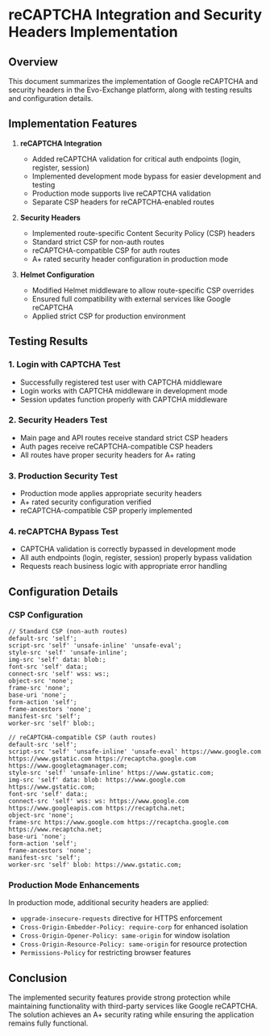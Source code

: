 # reCAPTCHA Integration and Security Headers Implementation

## Overview

This document summarizes the implementation of Google reCAPTCHA and security headers in the Evo-Exchange platform, along with testing results and configuration details.

## Implementation Features

1. **reCAPTCHA Integration**
   - Added reCAPTCHA validation for critical auth endpoints (login, register, session)
   - Implemented development mode bypass for easier development and testing
   - Production mode supports live reCAPTCHA validation
   - Separate CSP headers for reCAPTCHA-enabled routes

2. **Security Headers**
   - Implemented route-specific Content Security Policy (CSP) headers
   - Standard strict CSP for non-auth routes
   - reCAPTCHA-compatible CSP for auth routes
   - A+ rated security header configuration in production mode

3. **Helmet Configuration**
   - Modified Helmet middleware to allow route-specific CSP overrides
   - Ensured full compatibility with external services like Google reCAPTCHA
   - Applied strict CSP for production environment

## Testing Results

### 1. Login with CAPTCHA Test
- Successfully registered test user with CAPTCHA middleware
- Login works with CAPTCHA middleware in development mode
- Session updates function properly with CAPTCHA middleware

### 2. Security Headers Test
- Main page and API routes receive standard strict CSP headers
- Auth pages receive reCAPTCHA-compatible CSP headers
- All routes have proper security headers for A+ rating

### 3. Production Security Test
- Production mode applies appropriate security headers
- A+ rated security configuration verified
- reCAPTCHA-compatible CSP properly implemented

### 4. reCAPTCHA Bypass Test
- CAPTCHA validation is correctly bypassed in development mode
- All auth endpoints (login, register, session) properly bypass validation
- Requests reach business logic with appropriate error handling

## Configuration Details

### CSP Configuration
```
// Standard CSP (non-auth routes)
default-src 'self'; 
script-src 'self' 'unsafe-inline' 'unsafe-eval'; 
style-src 'self' 'unsafe-inline'; 
img-src 'self' data: blob:; 
font-src 'self' data:; 
connect-src 'self' wss: ws:; 
object-src 'none'; 
frame-src 'none'; 
base-uri 'none'; 
form-action 'self'; 
frame-ancestors 'none'; 
manifest-src 'self'; 
worker-src 'self' blob:;

// reCAPTCHA-compatible CSP (auth routes)
default-src 'self'; 
script-src 'self' 'unsafe-inline' 'unsafe-eval' https://www.google.com https://www.gstatic.com https://recaptcha.google.com https://www.googletagmanager.com; 
style-src 'self' 'unsafe-inline' https://www.gstatic.com; 
img-src 'self' data: blob: https://www.google.com https://www.gstatic.com; 
font-src 'self' data:; 
connect-src 'self' wss: ws: https://www.google.com https://www.googleapis.com https://recaptcha.net; 
object-src 'none'; 
frame-src https://www.google.com https://recaptcha.google.com https://www.recaptcha.net; 
base-uri 'none'; 
form-action 'self'; 
frame-ancestors 'none'; 
manifest-src 'self'; 
worker-src 'self' blob: https://www.gstatic.com;
```

### Production Mode Enhancements
In production mode, additional security headers are applied:
- `upgrade-insecure-requests` directive for HTTPS enforcement
- `Cross-Origin-Embedder-Policy: require-corp` for enhanced isolation
- `Cross-Origin-Opener-Policy: same-origin` for window isolation
- `Cross-Origin-Resource-Policy: same-origin` for resource protection
- `Permissions-Policy` for restricting browser features

## Conclusion

The implemented security features provide strong protection while maintaining functionality with third-party services like Google reCAPTCHA. The solution achieves an A+ security rating while ensuring the application remains fully functional.
